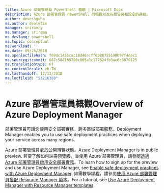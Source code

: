 ```yaml
---
title: Azure 部署管理員 PowerShell 概觀 | Microsoft Docs
description: Azure 部署管理員 PowerShell 的概觀以及有關安裝和設定的連結。
author: deveshguha
ms.author: deoletim
manager: sriramry
ms.manager: srirama
ms.devlang: powershell
ms.topic: conceptual
ms.workload: ''
ms.date: 09/26/2018
ms.openlocfilehash: f69dc1455cac18d46acff6588755198b97f4dec1
ms.sourcegitcommit: 087c588169786c005a3c177624fb3ac6c8870125
ms.translationtype: HT
ms.contentlocale: zh-TW
ms.lasthandoff: 12/13/2018
ms.locfileid: "53216308"
---
```

# <a name="overview-of-azure-deployment-manager"></a><span data-ttu-id="81b7a-103">Azure 部署管理員概觀</span><span class="sxs-lookup"><span data-stu-id="81b7a-103">Overview of Azure Deployment Manager</span></span>

<span data-ttu-id="81b7a-104">部署管理員可讓您使用安全部署實務，跨多區域部署服務。</span><span class="sxs-lookup"><span data-stu-id="81b7a-104">Deployment Manager enables you to use safe deployment practices when deploying your service across many regions.</span></span>

<span data-ttu-id="81b7a-105">Azure 部署管理員處於公開預覽狀態。</span><span class="sxs-lookup"><span data-stu-id="81b7a-105">Azure Deployment Manager is in public preview.</span></span> <span data-ttu-id="81b7a-106">若要了解如何註冊預覽版，並使用 Azure 部署管理員，請參閱[透過 Azure 部署管理員啟用安全部署實務](https://docs.microsoft.com/en-us/azure/azure-resource-manager/deployment-manager-overview)。</span><span class="sxs-lookup"><span data-stu-id="81b7a-106">To learn how to sign up for the preview and use Azure Deployment Manager, see [Enable safe deployment practices with Azure Deployment Manager](https://docs.microsoft.com/en-us/azure/azure-resource-manager/deployment-manager-overview).</span></span> <span data-ttu-id="81b7a-107">如需教學課程，請參閱[使用 Azure 部署管理員搭配 Resource Manager 範本](https://docs.microsoft.com/en-us/azure/azure-resource-manager/deployment-manager-tutorial)。</span><span class="sxs-lookup"><span data-stu-id="81b7a-107">For a tutorial, see [Use Azure Deployment Manager with Resource Manager templates](https://docs.microsoft.com/en-us/azure/azure-resource-manager/deployment-manager-tutorial).</span></span>